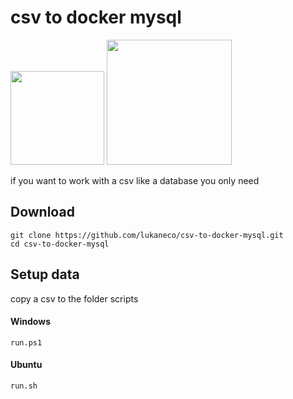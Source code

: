 # csv to docker mysql
<div>
<img  src="https://upload.wikimedia.org/wikipedia/commons/c/c6/.csv_icon.svg"  width="150px"  height="150px">
<img  src="https://www.exa.unicen.edu.ar/sites/default/files/docker-logo.png" width="200px">
</div>

if you want to work with a csv like a database you only need 

## Download
```console
git clone https://github.com/lukaneco/csv-to-docker-mysql.git
cd csv-to-docker-mysql
```
## Setup data
copy a csv to the folder scripts
#### Windows
 ```console
run.ps1
```
#### Ubuntu
 ```console
run.sh
```


<!--stackedit_data:
eyJoaXN0b3J5IjpbLTEwNjAyMDk1MzIsLTgxODYyODU3MywxNz
Q5Mzg1NzQ1LDU3MDAxMDA2NCwtNjYwMzU2OTQwLC0yNjIyMDQ2
MTksLTUxNDQwNDk3NywxNjY0MDkwMDE3XX0=
-->